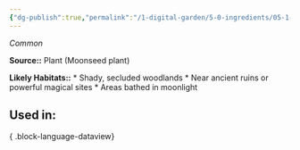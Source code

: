 ```yaml
---
{"dg-publish":true,"permalink":"/1-digital-garden/5-0-ingredients/05-1-plants/cluster-of-moonseed-berries/","tags":["ingredient","common"]}
---
```


*Common*

**Source::** Plant (Moonseed plant)

**Likely Habitats::** * Shady, secluded woodlands * Near ancient ruins or powerful magical sites * Areas bathed in moonlight

## Used in:


{ .block-language-dataview}

